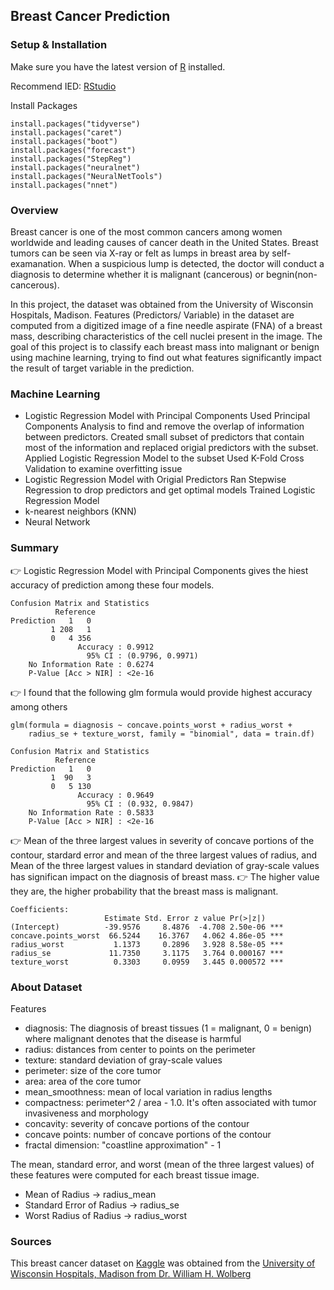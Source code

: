 ## Breast Cancer Prediction
### Setup & Installation
Make sure you have the latest version of [R](https://www.r-project.org/) installed.

Recommend IED: [RStudio](https://www.rstudio.com/products/rstudio/download/)

Install Packages
```
install.packages("tidyverse")
install.packages("caret")
install.packages("boot")
install.packages("forecast")
install.packages("StepReg")
install.packages("neuralnet")
install.packages("NeuralNetTools")
install.packages("nnet")
```
### Overview
Breast cancer is one of the most common cancers among women worldwide and leading causes of cancer death in the United States. Breast tumors can be seen via X-ray or felt as lumps in breast area by self-examanation. When a suspicious lump is detected, the doctor will conduct a diagnosis to determine whether it is malignant (cancerous) or begnin(non-cancerous). 

In this project, the dataset was obtained from the University of Wisconsin Hospitals, Madison. Features (Predictors/ Variable) in the dataset are computed from a digitized image of a fine needle aspirate (FNA) of a breast mass, describing characteristics of the cell nuclei present in the image. The goal of this project is to classify each breast mass into malignant or benign using machine learning, trying to find out what features significantly impact the result of target variable in the prediction. 
### Machine Learning
* Logistic Regression Model with Principal Components
  Used Principal Components Analysis to find and remove the overlap of information between predictors. 
  Created small subset of predictors that contain most of the information and replaced origial predictors with the subset. 
  Applied Logistic Regression Model to the subset
  Used K-Fold Cross Validation to examine overfitting issue
* Logistic Regression Model with Origial Predictors
  Ran Stepwise Regression to drop predictors and get optimal models
  Trained Logistic Regression Model
*  k-nearest neighbors (KNN)
*  Neural Network
### Summary
:point_right: Logistic Regression Model with Principal Components gives the hiest accuracy of prediction among these four models.
```
Confusion Matrix and Statistics
          Reference
Prediction   1   0
         1 208   1
         0   4 356                                  
               Accuracy : 0.9912          
                 95% CI : (0.9796, 0.9971)
    No Information Rate : 0.6274          
    P-Value [Acc > NIR] : <2e-16  
```
:point_right: I found that the following glm formula would provide highest accuracy among others
```
glm(formula = diagnosis ~ concave.points_worst + radius_worst + 
    radius_se + texture_worst, family = "binomial", data = train.df)
```
```
Confusion Matrix and Statistics
          Reference
Prediction   1   0
         1  90   3
         0   5 130                            
               Accuracy : 0.9649         
                 95% CI : (0.932, 0.9847)
    No Information Rate : 0.5833         
    P-Value [Acc > NIR] : <2e-16
```
:point_right: Mean of the three largest values in severity of concave portions of the contour, stardard error and mean of the three largest values of radius, and Mean of the three largest values in standard deviation of gray-scale values has significan impact on the diagnosis of breast mass. 
:point_right: The higher value they are, the higher probability that the breast mass is malignant.   

```
Coefficients:
                     Estimate Std. Error z value Pr(>|z|)    
(Intercept)          -39.9576     8.4876  -4.708 2.50e-06 ***
concave.points_worst  66.5244    16.3767   4.062 4.86e-05 ***
radius_worst           1.1373     0.2896   3.928 8.58e-05 ***
radius_se             11.7350     3.1175   3.764 0.000167 ***
texture_worst          0.3303     0.0959   3.445 0.000572 ***
```
### About Dataset
Features
* diagnosis: The diagnosis of breast tissues (1 = malignant, 0 = benign) where malignant denotes that the disease is harmful
* radius: distances from center to points on the perimeter
* texture: standard deviation of gray-scale values
* perimeter: size of the core tumor
* area: area of the core tumor
* mean_smoothness: mean of local variation in radius lengths
* compactness: perimeter^2 / area - 1.0. It's often associated with tumor invasiveness and morphology
* concavity: severity of concave portions of the contour
* concave points: number of concave portions of the contour
* fractal dimension: "coastline approximation" - 1

The mean, standard error, and worst (mean of the three largest values) of these features were computed for each breast tissue image. 
* Mean of Radius -> radius_mean
* Standard Error of Radius -> radius_se
* Worst Radius of Radius   -> radius_worst
### Sources
This breast cancer dataset on [Kaggle](https://www.kaggle.com/datasets/uciml/breast-cancer-wisconsin-data) was obtained from the [University of Wisconsin Hospitals, Madison from Dr. William H. Wolberg](https://archive.ics.uci.edu/ml/datasets/Breast+Cancer+Wisconsin+%28Diagnostic%29)

